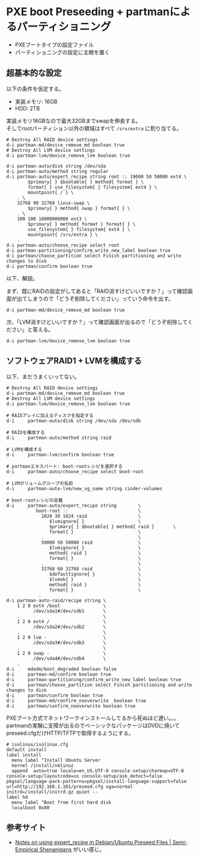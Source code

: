 # PXE boot Preseeding + partmanによるパーティショニング

- PXEブートタイプの設定ファイル
- パーティショニングの設定に主眼を置く

## 超基本的な設定

以下の条件を仮定する。

- 実装メモリ: 16GB
- HDD: 2TB

実装メモリ16GBなので最大32GBまでswapを伸長する。  
そしてrootパーティション以外の領域はすべて `/srv/extra` に割り当てる。

```
# Destroy All RAID device settings
d-i partman-md/device_remove_md boolean true
# Destroy All LVM device settings
d-i partman-lvm/device_remove_lvm boolean true

d-i partman-auto/disk string /dev/sda
d-i partman-auto/method string regular
d-i partman-auto/expert_recipe string root :: 19000 50 50000 ext4 \
        $primary{ } $bootable{ } method{ format } \
        format{ } use_filesystem{ } filesystem{ ext4 } \
        mountpoint{ / } \
    . \
    32768 90 32768 linux-swap \
        $primary{ } method{ swap } format{ } \
    . \
    100 100 10000000000 ext3 \
        $primary{ } method{ format } format{ } \
        use_filesystem{ } filesystem{ ext4 } \
        mountpoint{ /srv/extra } \
    .
d-i partman-auto/choose_recipe select root
d-i partman-partitioning/confirm_write_new_label boolean true
d-i partman/choose_partition select Finish partitioning and write changes to disk
d-i partman/confirm boolean true
```

以下、解説。

まず、既にRAIDの設定がしてあると「RAID消すけどいいですか？」って確認画面が出てしまうので「どうぞ削除してください」っていう命令を出す。

```
d-i partman-md/device_remove_md boolean true
```

次、「LVM消すけどいいですか？」って確認画面が出るので「どうぞ削除してください」と答える。

```
d-i partman-lvm/device_remove_lvm boolean true
```

## ソフトウェアRAID1 + LVMを構成する

以下、まだうまくいってない。

```
# Destroy All RAID device settings
d-i partman-md/device_remove_md boolean true
# Destroy All LVM device settings
d-i partman-lvm/device_remove_lvm boolean true

# RAIDアレイに加えるディスクを指定する
d-i     partman-auto/disk string /dev/sda /dev/sdb

# RAIDを構成する
d-i     partman-auto/method string raid

# LVMを構成する
d-i     partman-lvm/confirm boolean true

# partmanエキスパート: boot-rootレシピを選択する
d-i     partman-auto/choose_recipe select boot-root

# LVMボリュームグループの名前
d-i     partman-auto-lvm/new_vg_name string cinder-volumes

# boot-rootレシピの定義
d-i     partman-auto/expert_recipe string        \
           boot-root ::                          \
             1024 30 1024 raid                   \
                $lvmignore{ }                    \
                $primary{ } $bootable{ } method{ raid }       \
                format{ }                        \
             .                                   \
             50000 50 50000 raid                 \
                $lvmignore{ }                    \
                method{ raid }                   \
                format{ }                        \
             .                                   \
             32768 60 32768 raid                 \
                $defaultignore{ }                \
                $lvmok{ }                        \
                method{ raid }                   \
                format{ }                        \
            .                                    
d-i partman-auto-raid/recipe string \
    1 2 0 ext4 /boot                \
          /dev/sda1#/dev/sdb1       \
    .                               \
    1 2 0 ext4 /                    \
          /dev/sda2#/dev/sdb2       \
    .                               \
    1 2 0 lvm -                     \
          /dev/sda3#/dev/sdb3       \
    .                               \
    1 2 0 swap -                    \
          /dev/sda4#/dev/sdb4       \
    .                               
d-i     mdadm/boot_degraded boolean false
d-i     partman-md/confirm boolean true
d-i     partman-partitioning/confirm_write_new_label boolean true
d-i     partman/choose_partition select Finish partitioning and write changes to disk
d-i     partman/confirm boolean true
d-i     partman-md/confirm_nooverwrite  boolean true
d-i     partman/confirm_nooverwrite boolean true
```

PXEブート方式でネットワークインストールしてるから死ぬほど遅い。。。  
partmanの実験に支障が出るのでベーシックなパッケージはDVDに焼いてpreseed.cfgだけHTTP/TFTPで取得するようにする。

```
# isolinux/isolinux.cfg
default install
label install
  menu label ^Install Ubuntu Server
  kernel /install/vmlinuz
  append  auto=true locale=en_US.UTF-8 console-setup/charmap=UTF-8 console-setup/layoutcode=us console-setup/ask_detect=false pkgsel/language-pack-patterns=pkgsel/install-language-support=false url=http://192.168.1.101/preseed.cfg vga=normal initrd=/install/initrd.gz quiet --
label hd
  menu label ^Boot from first hard disk
  localboot 0x80
```

## 参考サイト

- [Notes on using expert_recipe in Debian/Ubuntu Preseed Files | Semi-Empirical Shenanigans](http://cptyesterday.wordpress.com/2012/06/17/notes-on-using-expert_recipe-in-debianubuntu-preseed-files/) がいい感じ。

